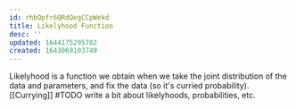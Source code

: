```yaml
---
id: rhbOpfr6QRdQegCCpWekd
title: Likelyhood Function
desc: ''
updated: 1644175295702
created: 1643069103749
---
```


Likelyhood is a function we obtain when we take the joint distribution of the data and parameters,
and fix the data (so it's curried probability).[[Currying]]
#TODO write a bit about likelyhoods, probabilities, etc.

